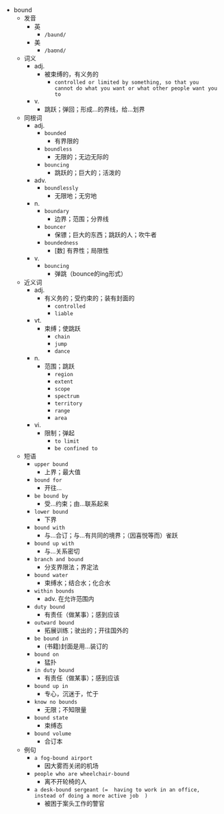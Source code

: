 - bound
  - 发音
    - 英
      - `/baund/`
    - 美
      - `/baʊnd/`
  - 词义
    - adj.
      - 被束缚的，有义务的
        - `controlled or limited by something, so that you cannot do what you want or what other people want you to`
    - v.
      - 跳跃；弹回；形成…的界线，给…划界
  - 同根词
    - adj.
      - `bounded`
        - 有界限的
      - `boundless`
        - 无限的；无边无际的
      - `bouncing`
        - 跳跃的；巨大的；活泼的
    - adv.
      - `boundlessly`
        - 无限地；无穷地
    - n.
      - `boundary`
        - 边界；范围；分界线
      - `bouncer`
        - 保镖；巨大的东西；跳跃的人；吹牛者
      - `boundedness`
        - [数] 有界性；局限性
    - v.
      - `bouncing`
        - 弹跳（bounce的ing形式）
  - 近义词
    - adj.
      - 有义务的；受约束的；装有封面的
        - `controlled`
        - `liable`
    - vt.
      - 束缚；使跳跃
        - `chain`
        - `jump`
        - `dance`
    - n.
      - 范围；跳跃
        - `region`
        - `extent`
        - `scope`
        - `spectrum`
        - `territory`
        - `range`
        - `area`
    - vi.
      - 限制；弹起
        - `to limit`
        - `be confined to`
  - 短语
    - `upper bound`
      - 上界；最大值 
    - `bound for`
      - 开往… 
    - `be bound by`
      - 受…约束；由…联系起来 
    - `lower bound`
      - 下界 
    - `bound with`
      - 与…合订；与…有共同的境界；（因喜悦等而）雀跃 
    - `bound up with`
      - 与…关系密切 
    - `branch and bound`
      - 分支界限法；界定法 
    - `bound water`
      - 束缚水；结合水；化合水 
    - `within bounds`
      - adv. 在允许范围内 
    - `duty bound`
      - 有责任（做某事）；感到应该 
    - `outward bound`
      - 拓展训练；驶出的；开往国外的 
    - `be bound in`
      - (书籍)封面是用…装订的 
    - `bound on`
      - 猛扑 
    - `in duty bound`
      - 有责任（做某事）；感到应该 
    - `bound up in`
      - 专心，沉迷于，忙于 
    - `know no bounds`
      - 无限；不知限量 
    - `bound state`
      - 束缚态 
    - `bound volume`
      - 合订本 
  - 例句
    - `a fog-bound airport`
      - 因大雾而关闭的机场
    - `people who are wheelchair-bound`
      - 离不开轮椅的人
    - `a desk-bound sergeant (=  having to work in an office, instead of doing a more active job  )`
      - 被困于案头工作的警官

